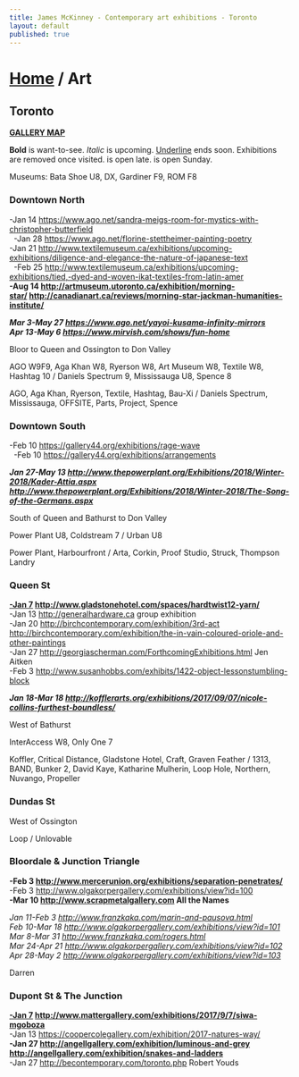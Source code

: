 ```yaml
---
title: James McKinney - Contemporary art exhibitions - Toronto
layout: default
published: true
---
```


# [Home](/) / Art

## Toronto

**[GALLERY MAP](https://www.google.com/maps/d/u/0/edit?mid=1sMiga7vQsqWdqEVQCqHsxjX2jeU)**

<span class="glyphicon glyphicon-info-sign" aria-hidden="true"></span> <strong>Bold</strong> is want-to-see. <em>Italic</em> is upcoming. <u>Underline</u> ends soon. Exhibitions are removed once visited. <span class="glyphicon glyphicon-time" aria-hidden="true"></span> is open late. <span class="glyphicon glyphicon-calendar" aria-hidden="true"></span> is open Sunday.

<span class="glyphicon glyphicon-calendar" aria-hidden="true"></span> <span class="glyphicon glyphicon-time" aria-hidden="true"></span> Museums: Bata Shoe U8, DX, Gardiner F9, ROM F8

### Downtown North

-Jan 14 <https://www.ago.net/sandra-meigs-room-for-mystics-with-christopher-butterfield>  
  -Jan 28 <https://www.ago.net/florine-stettheimer-painting-poetry>  
-Jan 21 <http://www.textilemuseum.ca/exhibitions/upcoming-exhibitions/diligence-and-elegance-the-nature-of-japanese-text>  
  -Feb 25 <http://www.textilemuseum.ca/exhibitions/upcoming-exhibitions/tied,-dyed-and-woven-ikat-textiles-from-latin-amer>  
**-Aug 14 <http://artmuseum.utoronto.ca/exhibition/morning-star/> <http://canadianart.ca/reviews/morning-star-jackman-humanities-institute/>**  

_**Mar 3-May 27 <https://www.ago.net/yayoi-kusama-infinity-mirrors>**_  
_**Apr 13-May 6 <https://www.mirvish.com/shows/fun-home>**_  

<span class="glyphicon glyphicon-info-sign" aria-hidden="true"></span> Bloor to Queen and Ossington to Don Valley

<span class="glyphicon glyphicon-time" aria-hidden="true"></span> AGO W9F9, Aga Khan W8, Ryerson W8, Art Museum W8, Textile W8, Hashtag 10 / Daniels Spectrum 9, Mississauga U8, Spence 8

<span class="glyphicon glyphicon-calendar" aria-hidden="true"></span> AGO, Aga Khan, Ryerson, Textile, Hashtag, Bau-Xi / Daniels Spectrum, Mississauga, OFFSITE, Parts, Project, Spence

### Downtown South

-Feb 10 <https://gallery44.org/exhibitions/rage-wave>  
  -Feb 10 <https://gallery44.org/exhibitions/arrangements>  

_**Jan 27-May 13 <http://www.thepowerplant.org/Exhibitions/2018/Winter-2018/Kader-Attia.aspx> <http://www.thepowerplant.org/Exhibitions/2018/Winter-2018/The-Song-of-the-Germans.aspx>**_  

<span class="glyphicon glyphicon-info-sign" aria-hidden="true"></span> South of Queen and Bathurst to Don Valley

<span class="glyphicon glyphicon-time" aria-hidden="true"></span> Power Plant U8, Coldstream 7 / Urban U8

<span class="glyphicon glyphicon-calendar" aria-hidden="true"></span> Power Plant, Harbourfront / Arta, Corkin, Proof Studio, Struck, Thompson Landry

### Queen St

**<u>-Jan 7</u> <http://www.gladstonehotel.com/spaces/hardtwist12-yarn/>**  
-Jan 13 <http://generalhardware.ca> group exhibition  
-Jan 20 <http://birchcontemporary.com/exhibition/3rd-act> <http://birchcontemporary.com/exhibition/the-in-vain-coloured-oriole-and-other-paintings>  
-Jan 27 <http://georgiascherman.com/ForthcomingExhibitions.html> Jen Aitken  
-Feb 3 <http://www.susanhobbs.com/exhibits/1422-object-lessonstumbling-block>

_**Jan 18-Mar 18 <http://kofflerarts.org/exhibitions/2017/09/07/nicole-collins-furthest-boundless/>**_

<span class="glyphicon glyphicon-info-sign" aria-hidden="true"></span> West of Bathurst

<span class="glyphicon glyphicon-time" aria-hidden="true"></span> InterAccess W8, Only One 7

<span class="glyphicon glyphicon-calendar" aria-hidden="true"></span> Koffler, Critical Distance, Gladstone Hotel, Craft, Graven Feather / 1313, BAND, Bunker 2, David Kaye, Katharine Mulherin, Loop Hole, Northern, Nuvango, Propeller

### Dundas St

<span class="glyphicon glyphicon-info-sign" aria-hidden="true"></span> West of Ossington

<span class="glyphicon glyphicon-calendar" aria-hidden="true"></span> Loop / Unlovable

### Bloordale & Junction Triangle

**-Feb 3 <http://www.mercerunion.org/exhibitions/separation-penetrates/>**  
-Feb 3 <http://www.olgakorpergallery.com/exhibitions/view?id=100>  
**-Mar 10 <http://www.scrapmetalgallery.com> All the Names**  

_Jan 11-Feb 3 <http://www.franzkaka.com/marin-and-pausova.html>_  
_Feb 10-Mar 18 <http://www.olgakorpergallery.com/exhibitions/view?id=101>_  
_Mar 8-Mar 31 <http://www.franzkaka.com/rogers.html>_  
_Mar 24-Apr 21 <http://www.olgakorpergallery.com/exhibitions/view?id=102>_  
_Apr 28-May 2 <http://www.olgakorpergallery.com/exhibitions/view?id=103>_  

<span class="glyphicon glyphicon-calendar" aria-hidden="true"></span> Darren

### Dupont St & The Junction

**<u>-Jan 7</u> <http://www.mattergallery.com/exhibitions/2017/9/7/siwa-mgoboza>**  
-Jan 13 <https://coopercolegallery.com/exhibition/2017-natures-way/>  
**-Jan 27 <http://angellgallery.com/exhibition/luminous-and-grey> <http://angellgallery.com/exhibition/snakes-and-ladders>**  
-Jan 27 <http://becontemporary.com/toronto.php> Robert Youds  
